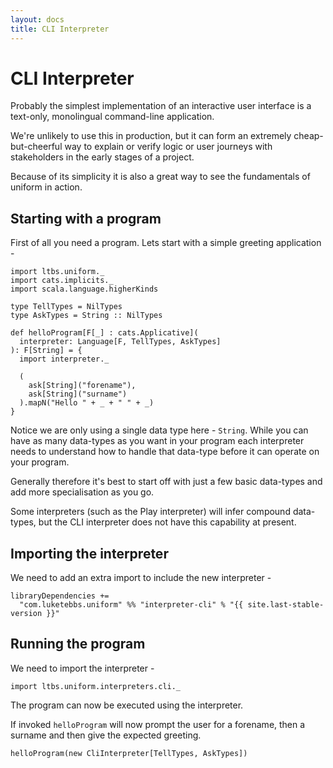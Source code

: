 ```yaml
---
layout: docs
title: CLI Interpreter
---
```


# CLI Interpreter

Probably the simplest implementation of an interactive user interface
is a text-only, monolingual command-line application.

We're unlikely to use this in production, but it can form an extremely
cheap-but-cheerful way to explain or verify logic or user journeys
with stakeholders in the early stages of a project.

Because of its simplicity it is also a great way to see the
fundamentals of uniform in action.

## Starting with a program

First of all you need a program. Lets start with a simple greeting application -

```tut:silent
import ltbs.uniform._
import cats.implicits._
import scala.language.higherKinds

type TellTypes = NilTypes
type AskTypes = String :: NilTypes

def helloProgram[F[_] : cats.Applicative](
  interpreter: Language[F, TellTypes, AskTypes]
): F[String] = {
  import interpreter._

  (
    ask[String]("forename"),
    ask[String]("surname")
  ).mapN("Hello " + _ + " " + _)
}
```

Notice we are only using a single data type here - `String`. While you
can have as many data-types as you want in your program each
interpreter needs to understand how to handle that data-type before it
can operate on your program.

Generally therefore it's best to start off with just a few basic
data-types and add more specialisation as you go.

Some interpreters (such as the Play interpreter) will infer compound
data-types, but the CLI interpreter does not have this capability at
present.

## Importing the interpreter

We need to add an extra import to include the new interpreter -

```
libraryDependencies +=
  "com.luketebbs.uniform" %% "interpreter-cli" % "{{ site.last-stable-version }}"
```

## Running the program

We need to import the interpreter -

```tut
import ltbs.uniform.interpreters.cli._
```

The program can now be executed using the interpreter.

If invoked `helloProgram` will now prompt the user for a forename,
then a surname and then give the expected greeting.

```tut
helloProgram(new CliInterpreter[TellTypes, AskTypes])
```
